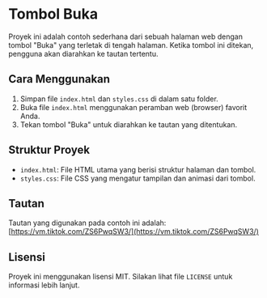 # Tombol Buka

Proyek ini adalah contoh sederhana dari sebuah halaman web dengan tombol "Buka" yang terletak di tengah halaman. Ketika tombol ini ditekan, pengguna akan diarahkan ke tautan tertentu.

## Cara Menggunakan

1. Simpan file `index.html` dan `styles.css` di dalam satu folder.
2. Buka file `index.html` menggunakan peramban web (browser) favorit Anda.
3. Tekan tombol "Buka" untuk diarahkan ke tautan yang ditentukan.

## Struktur Proyek

- `index.html`: File HTML utama yang berisi struktur halaman dan tombol.
- `styles.css`: File CSS yang mengatur tampilan dan animasi dari tombol.

## Tautan

Tautan yang digunakan pada contoh ini adalah:
[https://vm.tiktok.com/ZS6PwqSW3/](https://vm.tiktok.com/ZS6PwqSW3/)

## Lisensi

Proyek ini menggunakan lisensi MIT. Silakan lihat file `LICENSE` untuk informasi lebih lanjut.